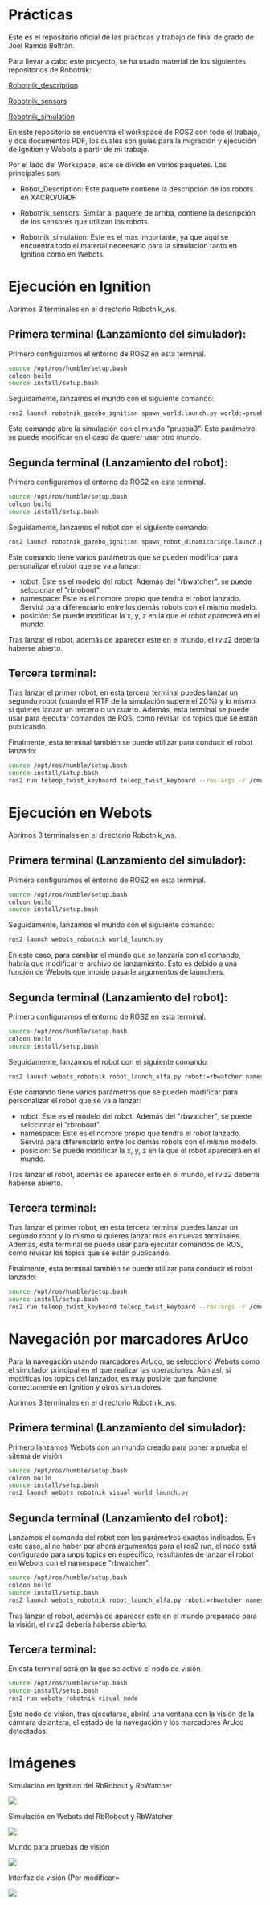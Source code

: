 # Prácticas 

Este es el repositorio oficial de las prácticas y trabajo de final de grado de Joel Ramos Beltrán.

Para llevar a cabo este proyecto, se ha usado material de los siguientes repositorios de Robotnik:

[Robotnik_description](https://github.com/RobotnikAutomation/robotnik_description/tree/humble-devel)

[Robotnik_sensors](https://github.com/RobotnikAutomation/robotnik_sensors/tree/humble-devel)

[Robotnik_simulation](https://github.com/RobotnikAutomation/robotnik_simulation/tree/humble-devel)

En este repositorio se encuentra el workspace de ROS2 con todo el trabajo, y dos documentos PDF, los cuales son guías para la migración y ejecución de Ignition y Webots a partir de mi trabajo.

Por el lado del Workspace, este se divide en varios paquetes. Los principales son:

- Robot_Description: Este paquete contiene la descripción de los robots en XACRO/URDF

- Robotnik_sensors: Similar al paquete de arriba, contiene la descripción de los sensores que utilizan los robots.

- Robotnik_simulation: Este es el más importante, ya que aquí se encuentra todo el material neceesario para la simulación tanto en Ignition como en Webots.

# Ejecución en Ignition

Abrimos 3 terminales en el directorio Robotnik_ws.

## Primera terminal (Lanzamiento del simulador):

Primero configuramos el entorno de ROS2 en esta terminal.

```bash
source /opt/ros/humble/setup.bash
colcon build
source install/setup.bash
```

Seguidamente, lanzamos el mundo con el siguiente comando:

```bash
ros2 launch robotnik_gazebo_ignition spawn_world.launch.py world:=prueba3
```

Este comando abre la simulación con el mundo "prueba3". Este parámetro se puede modificar en el caso de querer usar otro mundo.

## Segunda terminal (Lanzamiento del robot):

Primero configuramos el entorno de ROS2 en esta terminal.

```bash
source /opt/ros/humble/setup.bash
colcon build
source install/setup.bash
```

Seguidamente, lanzamos el robot con el siguiente comando:

```bash
ros2 launch robotnik_gazebo_ignition spawn_robot_dinamicbridge.launch.py robot:=rbwatcher namespace:=rambelrobot1 x:=1 y:=1
```

Este comando tiene varios parámetros que se pueden modificar para personalizar el robot que se va a lanzar:

- robot: Este es el modelo del robot. Además del "rbwatcher", se puede selccionar el "rbrobout".
- namespace: Este es el nombre propio que tendrá el robot lanzado. Servirá para diferenciarlo entre los demás robots con el mismo modelo.
- posición: Se puede modificar la x, y, z en la que el robot aparecerá en el mundo.

Tras lanzar el robot, además de aparecer este en el mundo, el rviz2 debería haberse abierto.

## Tercera terminal:

Tras lanzar el primer robot, en esta tercera terminal puedes lanzar un segundo robot (cuando el RTF de la simulación supere el 20%) y lo mismo si quieres lanzar un tercero o un cuarto. Además, esta terminal se puede usar para ejecutar comandos de ROS, como revisar los topics que se están publicando. 

Finalmente, esta terminal también se puede utilizar para conducir el robot lanzado:

```bash
source /opt/ros/humble/setup.bash
source install/setup.bash
ros2 run teleop_twist_keyboard teleop_twist_keyboard --ros-args -r /cmd_vel:=/rambelrobot1/robotnik_base_controller/cmd_vel
```

# Ejecución en Webots

Abrimos 3 terminales en el directorio Robotnik_ws.

## Primera terminal (Lanzamiento del simulador):

Primero configuramos el entorno de ROS2 en esta terminal.

```bash
source /opt/ros/humble/setup.bash
colcon build
source install/setup.bash
```

Seguidamente, lanzamos el mundo con el siguiente comando:

```bash
ros2 launch webots_robotnik world_launch.py
```
En este caso, para cambiar el mundo que se lanzaría con el comando, habría que modificar el archivo de lanzamiento. Esto es debido a una función de Webots que impide pasarle argumentos de launchers.

## Segunda terminal (Lanzamiento del robot):

Primero configuramos el entorno de ROS2 en esta terminal.

```bash
source /opt/ros/humble/setup.bash
colcon build
source install/setup.bash
```

Seguidamente, lanzamos el robot con el siguiente comando:

```bash
ros2 launch webots_robotnik robot_launch_alfa.py robot:=rbwatcher namespace:=rbwatcher x:=2 y:=2 z:=0
```

Este comando tiene varios parámetros que se pueden modificar para personalizar el robot que se va a lanzar:

- robot: Este es el modelo del robot. Además del "rbwatcher", se puede selccionar el "rbrobout".
- namespace: Este es el nombre propio que tendrá el robot lanzado. Servirá para diferenciarlo entre los demás robots con el mismo modelo.
- posición: Se puede modificar la x, y, z en la que el robot aparecerá en el mundo.

Tras lanzar el robot, además de aparecer este en el mundo, el rviz2 debería haberse abierto.

## Tercera terminal:

Tras lanzar el primer robot, en esta tercera terminal puedes lanzar un segundo robot y lo mismo si quieres lanzar más en nuevas terminales. Además, esta terminal se puede usar para ejecutar comandos de ROS, como revisar los topics que se están publicando. 

Finalmente, esta terminal también se puede utilizar para conducir el robot lanzado:

```bash
source /opt/ros/humble/setup.bash
source install/setup.bash
ros2 run teleop_twist_keyboard teleop_twist_keyboard --ros-args -r /cmd_vel:=/rambelrobot1/robotnik_base_controller/cmd_vel
```

# Navegación por marcadores ArUco

Para la navegación usando marcadores ArUco, se seleccionó Webots como el simulador principal en el que realizar las operaciones. Aún así, si modificas los topics del lanzador, es muy posible que funcione correctamente en Ignition y otros simualdores.

Abrimos 3 terminales en el directorio Robotnik_ws.

## Primera terminal (Lanzamiento del simulador):

Primero lanzamos Webots con un mundo creado para poner a prueba el sitema de visión.

```bash
source /opt/ros/humble/setup.bash
colcon build
source install/setup.bash
ros2 launch webots_robotnik visual_world_launch.py
```


## Segunda terminal (Lanzamiento del robot):

Lanzamos el comando del robot con los parámetros exactos indicados. En este caso, al no haber por ahora argumentos para el ros2 run, el nodo está configurado para unps topics en específico, resultantes de lanzar el robot en Webots con el namespace "rbwatcher".

```bash
source /opt/ros/humble/setup.bash
colcon build
source install/setup.bash
ros2 launch webots_robotnik robot_launch_alfa.py robot:=rbwatcher namespace:=rbwatcher x:=0 y:=0 z:=0
```

Tras lanzar el robot, además de aparecer este en el mundo preparado para la visión, el rviz2 debería haberse abierto.

## Tercera terminal:

En esta terminal será en la que se active el nodo de visión.

```bash
source /opt/ros/humble/setup.bash
source install/setup.bash
ros2 run webots_robotnik visual_node
```

Este nodo de visión, tras ejecutarse, abrirá una ventana con la visión de la cámrara delantera, el estado de la navegación y los marcadores ArUco detectados.

# Imágenes
   
Simulación en Ignition del RbRobout y RbWatcher

![](https://github.com/JoelRamosBeltran/Robotnik_practicas/blob/main/Fotos/Captura%20desde%202025-04-30%2009-21-08.png)

Simulación en Webots del RbRobout y RbWatcher

![](https://github.com/JoelRamosBeltran/Robotnik_practicas/blob/main/Fotos/Captura%20desde%202025-04-22%2013-52-41.png)

Mundo para pruebas de visión

![](https://github.com/JoelRamosBeltran/Robotnik_practicas/blob/main/Fotos/Captura%20desde%202025-06-02%2019-19-40.png)

Interfaz de visión (Por modificar=

![](https://github.com/JoelRamosBeltran/Robotnik_practicas/blob/main/Fotos/Captura%20desde%202025-06-02%2013-22-36.png)




